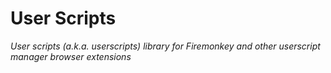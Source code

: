 # User Scripts

_User scripts (a.k.a. userscripts) library for Firemonkey and other userscript manager browser extensions_
